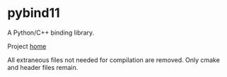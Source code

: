 # pybind11

A Python/C++ binding library.

Project [home](https://github.com/pybind/pybind11)

All extraneous files not needed for compilation are removed.  Only cmake and header files remain.

